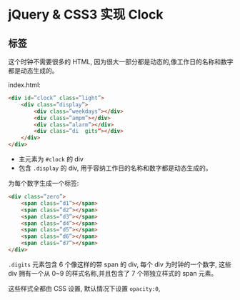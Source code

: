 # jQuery & CSS3 实现 Clock

## 标签
这个时钟不需要很多的 HTML, 因为很大一部分都是动态的,像工作日的名称和数字都是动态生成的。

index.html:
```html
<div id=”clock” class=”light”>
    <div class=”display”>
        <div class=”weekdays”></div>
        <div class=”ampm”></div>
        <div class=”alarm”></div>
        <div class=”di  gits”></div>
    </div>
</div>
```
- 主元素为 `#clock` 的 div
- 包含 `.display` 的 div, 用于容纳工作日的名称和数字都是动态生成的。    

为每个数字生成一个标签:
```html
<div class=”zero”>
    <span class=”d1”></span>
    <span class=”d2”></span>
    <span class=”d3”></span>
    <span class=”d4”></span>
    <span class=”d5”></span>
    <span class=”d6”></span>
    <span class=”d7”></span>
</div>
```
`.digits` 元素包含 6 个像这样的带 span 的 div, 每个 div 为时钟的一个数字, 这些 div 拥有一个从 0~9 的样式名称,并且包含了 7 个带独立样式的 span 元素。

这些样式全都由 CSS 设置, 默认情况下设置 `opacity:0`, 
